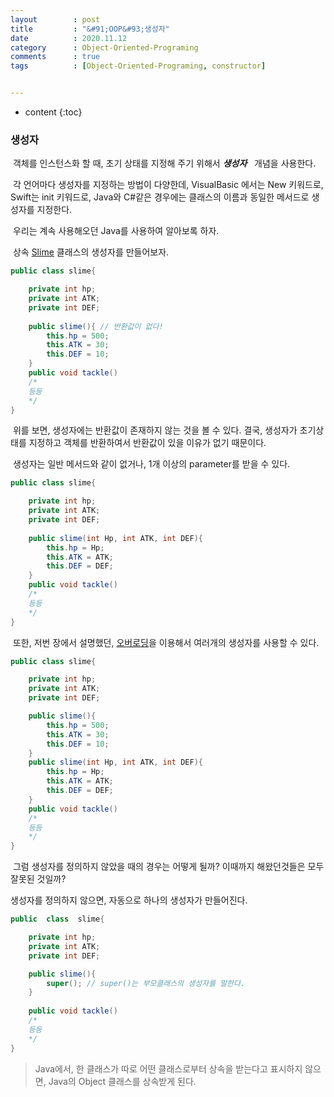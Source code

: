 ```yaml
---
layout        : post
title         : "&#91;OOP&#93;생성자"
date          : 2020.11.12
category      : Object-Oriented-Programing
comments      : true
tags          : [Object-Oriented-Programing, constructor]


---
```


* content
{:toc}

### 생성자

&nbsp;객체를 인스턴스화 할 때, 초기 상태를 지정해 주기 위해서 __*생성자*__ &nbsp; 개념을 사용한다. 

&nbsp;각 언어마다 생성자를 지정하는 방법이 다양한데, VisualBasic 에서는 New 키워드로, Swift는 init 키워드로, Java와 C#같은 경우에는 클래스의 이름과 동일한 메서드로 생성자를 지정한다.

&nbsp;우리는 계속 사용해오던 Java를 사용하여 알아보록 하자. 


&nbsp;상속 [Slime]({{site.baseurl}}/oop/2020/10/17/Chapter3.html#slime) 클래스의 생성자를 만들어보자.


```java
public class slime{

	private int hp;
	private int ATK;
	private int DEF;
	
	public slime(){ // 반환값이 없다!
		this.hp = 500;
		this.ATK = 30;
		this.DEF = 10;
	}
	public void tackle()
	/*
	등등
	*/
}
```

&nbsp;위를 보면, 생성자에는 반환값이 존재하지 않는 것을 볼 수 있다. 결국, 생성자가 초기상태를 지정하고 객체를 반환하여서 반환값이 있을 이유가 없기 때문이다.


&nbsp;생성자는 일반 메서드와 같이 없거나, 1개 이상의 parameter를 받을 수 있다.
```java
public class slime{

	private int hp;
	private int ATK;
	private int DEF;
	
	public slime(int Hp, int ATK, int DEF){ 
		this.hp = Hp;
		this.ATK = ATK;
		this.DEF = DEF;
	}
	public void tackle()
	/*
	등등
	*/
}
```

&nbsp;또한, 저번 장에서 설명했던, [오버로딩]({{site.baseurl}}/oop/2020/10/23/Chapter4.html#overloading)을 이용해서 여러개의 생성자를 사용할 수 있다.

```java
public class slime{

	private int hp;
	private int ATK;
	private int DEF;

	public slime(){ 
		this.hp = 500;
		this.ATK = 30;
		this.DEF = 10;
	}
	public slime(int Hp, int ATK, int DEF){
		this.hp = Hp;
		this.ATK = ATK;
		this.DEF = DEF;
	}
	public void tackle()
	/*
	등등
	*/
}
```

&nbsp;그럼 생성자를 정의하지 않았을 때의 경우는 어떻게 될까? 이때까지 해왔던것들은 모두 잘못된 것일까? 

생성자를 정의하지 않으면, 자동으로 하나의 생성자가 만들어진다.
```java
public  class  slime{

	private int hp;
	private int ATK;
	private int DEF;

	public slime(){
		super(); // super()는 부모클래스의 생성자를 말한다.
	}
	
	public void tackle()
	/*
	등등
	*/
}
```

> Java에서, 한 클래스가 따로 어떤 클래스로부터 상속을 받는다고 표시하지 않으면, Java의 Object 클래스를 상속받게 된다.